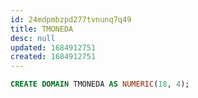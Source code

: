 ```yaml
---
id: 24mdpmbzpd277tvnunq7q49
title: TMONEDA
desc: null
updated: 1684912751
created: 1684912751
---
```



```sql
CREATE DOMAIN TMONEDA AS NUMERIC(18, 4);
```
